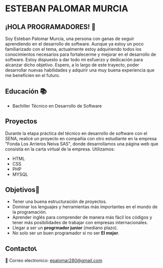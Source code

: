 # ESTEBAN PALOMAR MURCIA
## ¡HOLA PROGRAMADORES! 👋
Soy Esteban Palomar Murcia, una persona con ganas de seguir aprendiendo en el desarrollo de software. Aunque ya estoy un poco familiarizado con el tema, actualmente estoy adquiriendo todos los conocimientos necesarios para fortalecerme y mejorar en el desarrollo de software. Estoy dispuesto a dar todo mi esfuerzo y dedicación para alcanzar dicho objetivo. Espero, a lo largo de este trayecto, poder desarrollar nuevas habilidades y adquirir una muy buena experiencia que me beneficien en el futuro.
## Educación 📚
- Bachiller Técnico en Desarrollo de Software
## Proyectos 
Durante la etapa práctica del técnico en desarrollo de software con el SENA, realicé un proyecto en compañía con otro estudiante en la empresa "Fonda Los Arrieros Neiva SAS", donde desarrollamos una página web que consistía en la carta virtual de la empresa. Utilizamos:
- HTML
- CSS
- PHP
- MYSQL
##  Objetivos🔭
- Tener una buena estructuración de proyectos.
- Dominar los lenguajes y herramientas más importantes en el mundo de la programación.
- Aprender inglés para comprender de manera más fácil los códigos y tener más posibilidades de trabajar con empresas internacionales.
- Llegar a ser un **progrmador junior** (mediano plazo).
- No solo ser un buen programador si no ser **El mejor**.
## Contacto📞
📧 Correo electronico: epalomar280@gmail.com






<!--
**estabanPM/estabanPM** is a ✨ _special_ ✨ repository because its `README.md` (this file) appears on your GitHub profile.

Here are some ideas to get you started:

- 🔭 I’m currently working on ...
- 🌱 I’m currently learning ...
- 👯 I’m looking to collaborate on ...
- 🤔 I’m looking for help with ...
- 💬 Ask me about ...
- 📫 How to reach me: ...
- 😄 Pronouns: ...
- ⚡ Fun fact: ...
-->

